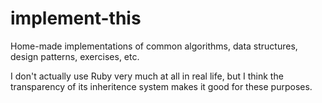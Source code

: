 # implement-this
Home-made implementations of common algorithms, data structures, design patterns, exercises, etc.

I don't actually use Ruby very much at all in real life, but I think the transparency of its inheritence system makes it good for these purposes.

